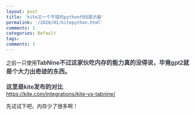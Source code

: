 ```yaml
---
layout: post
title: 'kite又一个不错的python代码提示器'
permalink: '/2020/01/kitepython.html'
comments: 1
categories: Default
tags: 
comments: 1
---
```

之前一只使用<span style='background-color: white; color: #363b44; font-family: "Neue Frutiger W01", sans-serif; font-size: 16px; font-weight: 600; text-align: center;'>TabNine不过这家伙吃内存的能力真的没得说，毕竟gpt2就是个大力出奇迹的东西。</span>  
<span style='background-color: white; color: #363b44; font-family: "Neue Frutiger W01", sans-serif; font-size: 16px; font-weight: 600; text-align: center;'>  
</span><span style='background-color: white; color: #363b44; font-family: "Neue Frutiger W01", sans-serif; font-size: 16px; font-weight: 600; text-align: center;'>这里是kite发布的对比</span>  
<https://kite.com/integrations/kite-vs-tabnine/>  
  
先试试下吧，内存少了很多啊！